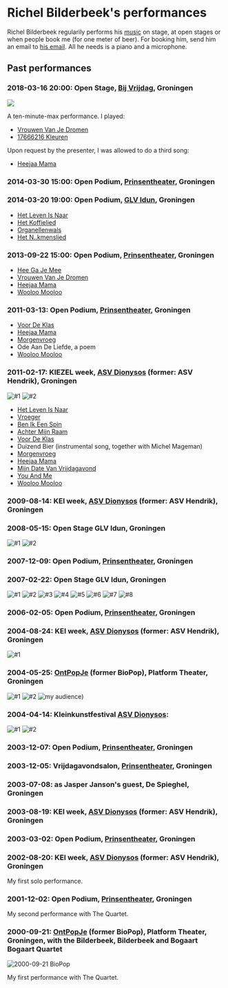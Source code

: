# Richel Bilderbeek's performances

Richel Bilderbeek regularily performs 
his [music](https://github.com/richelbilderbeek/music)
on stage, at open stages or when people book me (for one meter of beer). 
For booking him, send him an email to 
[his email](http://richelbilderbeek.nl/Email.png). 
All he needs is a piano and a microphone.

## Past performances

### 2018-03-16 20:00: Open Stage, [Bij Vrijdag](https://www.bijvrijdag.nl), Groningen

![](20180316OpenPodium.png)

A ten-minute-max performance. I played:

 * [Vrouwen Van Je Dromen](https://github.com/richelbilderbeek/music/VrouwenVanJeDromen.md)
 * [17666216 Kleuren](https://github.com/richelbilderbeek/music/17666216Kleuren.md)

Upon request by the presenter, I was allowed to do a third song:

 * [Heejaa Mama](https://github.com/richelbilderbeek/music/HeejaaMama.md)

### 2014-03-30 15:00: Open Podium, [Prinsentheater](http://www.prinsentheater.nl/), Groningen

### 2014-03-20 19:00: Open Podium, [GLV Idun](http://www.glv-idun.nl/), Groningen

 * [Het Leven Is Naar](https://github.com/richelbilderbeek/music/HetLevenIsNaar.md)
 * [Het Koffielied](https://github.com/richelbilderbeek/music/HetKoffielied.md)
 * [Organellenwals](https://github.com/richelbilderbeek/music/Organellenwals.md)
 * [Het N..kmenslied](https://github.com/richelbilderbeek/music/HetNeukmenslied.md)

### 2013-09-22 15:00: Open Podium, [Prinsentheater](http://www.prinsentheater.nl/), Groningen

 * [Hee Ga Je Mee](https://github.com/richelbilderbeek/music/HeeGaJeMee.md)
 * [Vrouwen Van Je Dromen](https://github.com/richelbilderbeek/music/VrouwenVanJeDromen.md)
 * [Heejaa Mama](https://github.com/richelbilderbeek/music/HeejaaMama.md)
 * [Wooloo Mooloo](https://github.com/richelbilderbeek/music/WoolooMooloo.md)

### 2011-03-13: Open Podium, [Prinsentheater](http://www.prinsentheater.nl/), Groningen

 * [Voor De Klas](https://github.com/richelbilderbeek/music/VoorDeKlas.md)
 * [Heejaa Mama](https://github.com/richelbilderbeek/music/HeejaaMama.md)
 * [Morgenvroeg](https://github.com/richelbilderbeek/music/Morgenvroeg.md)
 * Ode Aan De Liefde, a poem
 * [Wooloo Mooloo](https://github.com/richelbilderbeek/music/WoolooMooloo.md)

### 2011-02-17: KIEZEL week, [ASV Dionysos](http://www.asvdionysos.nl/) (former: ASV Hendrik), Groningen

![#1](FotoDionysos20110217_1.jpg)
![#2](FotoDionysos20110217_2.jpg)

 * [Het Leven Is Naar](https://github.com/richelbilderbeek/music/HetLevenIsNaar.md)
 * [Vroeger](https://github.com/richelbilderbeek/music/Vroeger.md)
 * [Ben Ik Een Spin](https://github.com/richelbilderbeek/music/BenIkEenSpin.md)
 * [Achter Mijn Raam](https://github.com/richelbilderbeek/music/AchterMijnRaam.md)
 * [Voor De Klas](https://github.com/richelbilderbeek/music/VoorDeKlas.md)
 * Duizend Bier (instrumental song, together with Michel Mageman)
 * [Morgenvroeg](https://github.com/richelbilderbeek/music/Morgenvroeg.md)
 * [Heejaa Mama](https://github.com/richelbilderbeek/music/HeejaaMama.md)
 * [Mijn Date Van Vrijdagavond](https://github.com/richelbilderbeek/music/MijnDateVanVrijdagavond.md)
 * [You And Me](https://github.com/richelbilderbeek/music/YouAndMe.md)
 * [Wooloo Mooloo](https://github.com/richelbilderbeek/music/WoolooMooloo.md)

### 2009-08-14: KEI week, [ASV Dionysos](http://www.asvdionysos.nl/) (former: ASV Hendrik), Groningen

### 2008-05-15: Open Stage GLV Idun, Groningen

![#1](FotoOpenPodiumGlvIdun20080515_1.jpg)
![#2](FotoOpenPodiumGlvIdun20080515_2.jpg)

### 2007-12-09: Open Podium, [Prinsentheater](http://www.prinsentheater.nl/), Groningen

### 2007-02-22: Open Stage GLV Idun, Groningen

![#1](FotoOpenPodium2007_1.jpg) 
![#2](FotoOpenPodium2007_2.jpg)
![#3](FotoOpenPodium2007_3.jpg)
![#4](FotoOpenPodium2007_4.jpg)
![#5](FotoOpenPodium2007_5.jpg)
![#6](FotoOpenPodium2007_6.jpg)
![#7](FotoOpenPodium2007_7.jpg)
![#8](FotoOpenPodium2007_8.jpg)

### 2006-02-05: Open Podium, [Prinsentheater](http://www.prinsentheater.nl/), Groningen

### 2004-08-24: KEI week, [ASV Dionysos](http://www.asvdionysos.nl/) (former: ASV Hendrik), Groningen

![#1](FotoRichelkrijgttieten.jpg)

### 2004-05-25: [OntPopJe](http://www.glv-idun.nl/) (former BioPop), Platform Theater, Groningen

![#1](FotoOntpopje2004_1.jpg)
![#2](FotoOntpopje2004_4.jpg) 
![my audience](FotoOntpopje2004_PubliekTijdensAct.jpg))


### 2004-04-14: Kleinkunstfestival [ASV Dionysos](http://www.asvdionysos.nl/): 

![#1](Foto20040414_kleinkunst068.jpg)
![#2](Foto20040414_kleinkunst069.jpg)

### 2003-12-07: Open Podium, [Prinsentheater](http://www.prinsentheater.nl/), Groningen

### 2003-12-05: Vrijdagavondsalon, [Prinsentheater](http://www.prinsentheater.nl/), Groningen

### 2003-07-08: as Jasper Janson's guest, De Spieghel, Groningen

### 2003-08-19: KEI week, [ASV Dionysos](http://www.asvdionysos.nl/) (former: ASV Hendrik), Groningen

### 2003-03-02: Open Podium, [Prinsentheater](http://www.prinsentheater.nl/), Groningen

### 2002-08-20: KEI week, [ASV Dionysos](http://www.asvdionysos.nl/) (former: ASV Hendrik), Groningen

My first solo performance.

### 2001-12-02: Open Podium, [Prinsentheater](http://www.prinsentheater.nl/), Groningen

My second performance with The Quartet.

### 2000-09-21: [OntPopJe](http://www.glv-idun.nl/) (former BioPop), Platform Theater, Groningen, with the Bilderbeek, Bilderbeek and Bogaart Bogaart Quartet

![2000-09-21 BioPop](FotoBBBBQbiopop.jpg)

My first performance with The Quartet.
